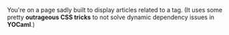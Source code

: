 You're on a page sadly built to display articles related to a tag. (It uses some pretty **outrageous CSS tricks** to not solve dynamic dependency issues in **YOCaml**.)
